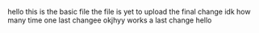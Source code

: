 hello this is the basic file
the file is yet to upload 
the final change 
idk how many time
one last changee
okjhyy works
a last change
hello
